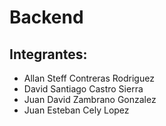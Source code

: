 # Backend

## Integrantes:

- Allan Steff Contreras Rodriguez
- David Santiago Castro Sierra
- Juan David Zambrano Gonzalez
- Juan Esteban Cely Lopez